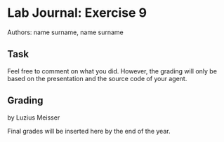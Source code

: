 # Lab Journal: Exercise 9

Authors: name surname, name surname

## Task

Feel free to comment on what you did. However, the grading will only be based on the presentation and the source code of your agent.

## Grading
by Luzius Meisser

Final grades will be inserted here by the end of the year.
